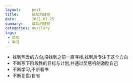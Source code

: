 ```yaml
---
layout:     post
title:      成功的捷径
date:       2021-07-25
summary:    成功的捷径
categories: auxilary
tags:
 - 成功
 - 学习
---
```


+ 找到热爱的方向,没找到之前一直寻找,找到后专注于这个方向
+ 不断写下阶段性的目标与计划,并通过奖惩机制激励自己
+ 不断学习,不断看书
+ 不断复盘/自省
